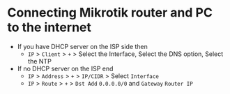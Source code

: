 # Connecting Mikrotik router and PC to the internet

- If you have DHCP server on the ISP side then
    - `IP` > `Client` > `+` > Select the Interface, Select the DNS option, Select the NTP
- If no DHCP server on the ISP end
    - `IP` > `Address` > `+` > `IP/CIDR` > Select `Interface`
    - `IP` > `Route` > `+` > `Dst Add` `0.0.0.0/0` and `Gateway` `Router IP`

